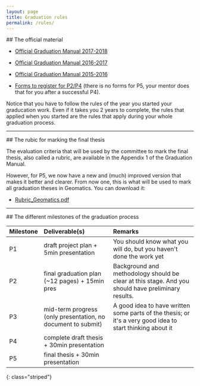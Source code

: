 ```yaml
---
layout: page
title: Graduation rules
permalink: /rules/
---
```


<section id="gradmanual">
</section>
## The official material

  - [Official Graduation Manual 2017-2018](GraduationManualGeomatics2017-2018.pdf)
  - [Official Graduation Manual 2016-2017](GraduationManualGeomatics2016-2017F161216.pdf)
  - [Official Graduation Manual 2015-2016](http://studenten.tudelft.nl/fileadmin/Files/studentenportal/os/BKspecifiek/Graduation_Manual_Geomatics_2015-2016.pdf)
  
  - [Forms to register for P2/P4](http://studenten.tudelft.nl/en/students/faculty-specific/architecture/forms/) (there is no forms for P5, your mentor does that for you after a successful P4).

Notice that you have to follow the rules of the year you started your graducation work.
Even if it takes you 2 years to complete, the rules that applied when you started are the rules that apply during your whole graduation process.

- - - 

<section id="rubric">
</section>
## The rubic for marking the final thesis

The evaluation criteria that will be used by the committee to mark the final thesis, also called a rubric, are available in the Appendix 1 of the Graduation Manual.

However, for P5, we now have a new and (much) improved version that makes it better and clearer. 
From now one, this is what will be used to mark all graduation theses in Geomatics.
You can download it:

  - [Rubric_Geomatics.pdf](Rubric_Geomatics.pdf)

- - -

<section id="milestones">
</section>
## The different milestones of the graduation process 

  | Milestone | Deliverable(s) | Remarks |
  |:----------|:---------------|:--------|
  | P1        | draft project plan + 5min presentation | You should know what you will do, but you haven't done the work yet  |
  | P2        | final graduation plan (~12 pages) + 15min pres | Background and methodology should be clear at this stage. And you should have preliminary results. |
  | P3        | mid-term progress (only presentation, no document to submit) | A good idea to have written some parts of the thesis; or it's a very good idea to start thinking about it  |
  | P4        | complete draft thesis + 30min presentation |  |
  | P5        | final thesis + 30min presentation |  |
  {: class="striped"}
